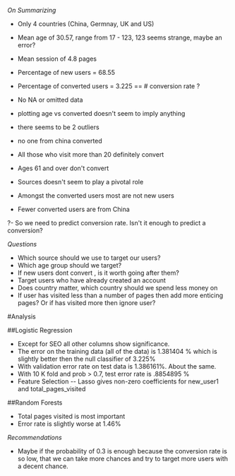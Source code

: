 *On Summarizing*

- Only 4 countries (China, Germnay, UK and US)
- Mean age of 30.57, range from 17 - 123, 123 seems strange, maybe an error?
- Mean session of 4.8 pages
- Percentage of new users  = 68.55
- Percentage of converted users = 3.225 ==  # conversion rate ?
- No NA or omitted data

- plotting age vs converted doesn't seem to imply anything
-  there seems to be 2 outliers
- no one from china converted
- All those who visit more than 20 definitely convert
- Ages 61 and over don't convert
- Sources doesn't seem to play a pivotal role
- Amongst the converted users most are not new users
- Fewer converted users are from China



?-  So we need to predict conversion rate. Isn't it enough to predict a conversion?

*Questions*
 - Which source should we use to target our users?
 - Which age group should we target?
 - If new users dont convert , is it worth going after them?
 - Target users who have already created an account
 - Does country matter, which country should we spend less money on
 - If user has visited less than a number of pages then add more enticing pages? Or if has visited more then ignore user?


#Analysis

##Logistic Regression

- Except for SEO all other columns show significance. 
- The error on the training data (all of the data) is 1.381404 % which is slightly better then the null classifier of 3.225%
 - With validation error rate on test data is 1.386161%. About the same.
 - With 10 K fold and prob > 0.7, test error rate is .8854895 %
 - Feature Selection
  -- Lasso gives non-zero coefficients for new_user1 and total_pages_visited

##Random Forests
- Total pages visited is most important
- Error rate is slightly worse at 1.46%

*Recommendations*

- Maybe if the probability of 0.3 is enough because the conversion rate is so low, that we can take more chances and try to target more users with a decent chance.
